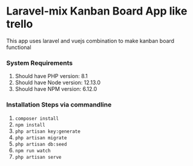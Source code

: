 # Laravel-mix Kanban Board App like trello
This app uses laravel and vuejs combination to make kanban board functional
### System Requirements
1) Should have PHP version: 8.1 
2) Should have Node version: 12.13.0
3) Should have NPM version: 6.12.0
### Installation Steps via commandline
1) `composer install`
2) `npm install` 
3) `php artisan key:generate`
4) `php artisan migrate`
5) `php artisan db:seed`
6) `npm run watch`
7) `php artisan serve`